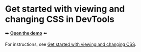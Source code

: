 # Get started with viewing and changing CSS in DevTools
<!--
tab-title: __
top-of-page title: __
-->

➡️ **[Open the demo](https://microsoftedge.github.io/Demos/devtools-css-get-started/)** ⬅️

For instructions, see [Get started with viewing and changing CSS](https://learn.microsoft.com/microsoft-edge/devtools/css/).
